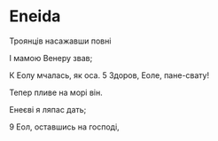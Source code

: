 # Eneida


Троянців насажавши повні

І мамою Венеру звав;

К Еолу мчалась, як оса.
5 Здоров, Еоле, пане-свату!

Тепер пливе на морі він.

Енеєві я ляпас дать;

9 Еол, оставшись на господі,
